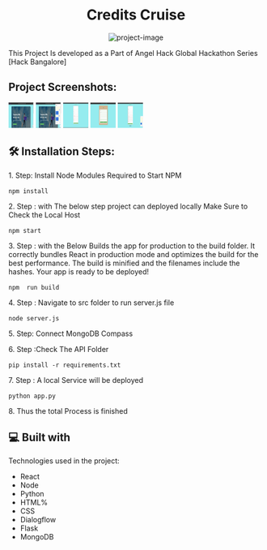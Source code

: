 <h1 align="center" id="title">Credits Cruise</h1>

<p align="center"><img src="https://socialify.git.ci/Umeshpotha/CreditCruise/image?language=1&amp;name=1&amp;stargazers=1&amp;theme=Light" alt="project-image"></p>

<p id="description">This Project Is developed as a Part of Angel Hack Global Hackathon Series [Hack Bangalore]</p>

<h2>Project Screenshots:</h2>

<img src="https://github.com/Umeshpotha/CreditCruise/blob/main/LoanApprovalPredictionAPI-main/Screenshot%202024-05-12%20134418.png" alt="project-screenshot" width="50" height="50/">

<img src="https://github.com/Umeshpotha/CreditCruise/blob/main/LoanApprovalPredictionAPI-main/Screenshot%202024-05-12%20134508.png" alt="project-screenshot" width="50" height="50/">

<img src="https://github.com/Umeshpotha/CreditCruise/blob/main/LoanApprovalPredictionAPI-main/Screenshot%202024-05-12%20134559.png" alt="project-screenshot" width="50" height="50/">

<img src="https://github.com/Umeshpotha/CreditCruise/blob/main/LoanApprovalPredictionAPI-main/Screenshot%202024-05-12%20134657.png" alt="project-screenshot" width="50" height="50/">

<img src="https://github.com/Umeshpotha/CreditCruise/blob/main/LoanApprovalPredictionAPI-main/WhatsApp%20Image%202024-05-12%20at%2014.01.07_4b0c8d00.jpg" alt="project-screenshot" width="50" height="50/">

<h2>🛠️ Installation Steps:</h2>

<p>1. Step: Install Node Modules Required to Start NPM</p>

```
npm install
```

<p>2. Step : with The below step project can deployed locally Make Sure to Check the Local Host</p>

```
npm start
```

<p>3. Step : with the Below Builds the app for production to the build folder. It correctly bundles React in production mode and optimizes the build for the best performance. The build is minified and the filenames include the hashes. Your app is ready to be deployed!</p>

```
npm  run build
```

<p>4. Step : Navigate to src folder to run server.js file</p>

```
node server.js
```

<p>5. Step: Connect MongoDB Compass</p>

<p>6. Step :Check The API Folder</p>

```
pip install -r requirements.txt
```

<p>7. Step : A local Service will be deployed</p>

```
python app.py
```

<p>8. Thus the total Process is finished</p>

  
  
<h2>💻 Built with</h2>

Technologies used in the project:

*   React
*   Node
*   Python
*   HTML%
*   CSS
*   Dialogflow
*   Flask
*   MongoDB
